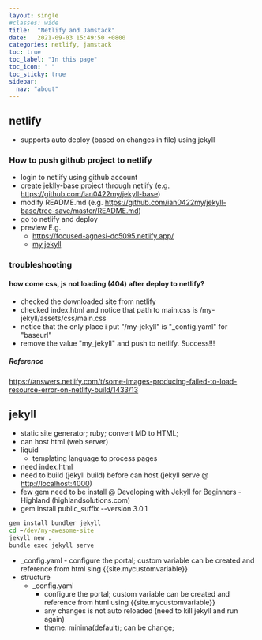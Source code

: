 ```yaml
---
layout: single
#classes: wide
title:  "Netlify and Jamstack"
date:   2021-09-03 15:49:50 +0800
categories: netlify, jamstack
toc: true
toc_label: "In this page"
toc_icon: " "
toc_sticky: true
sidebar:
  nav: "about"
---
```


## netlify

* supports auto deploy (based on changes in file) using jekyll

### How to push github project to netlify

* login to netlify using github account
* create jeklly-base project through netlify (e.g. <https://github.com/ian0422my/jekyll-base>)
* modify README.md (e.g. <https://github.com/ian0422my/jekyll-base/tree-save/master/README.md>)
* go to netlify and deploy
* preview E.g.
  * <https://focused-agnesi-dc5095.netlify.app/>
  * [my jekyll](https://adoring-blackwell-287e01.netlify.app)

### troubleshooting

#### how come css, js not loading (404) after deploy to netlify?

* checked the downloaded site from netlify
* checked index.html and notice that path to main.css is /my-jekyll/assets/css/main.css
* notice that the only place i put "/my-jekyll" is "_config.yaml" for "baseurl"
* remove the value "my_jekyll" and push to netlify. Success!!!

##### Reference

<https://answers.netlify.com/t/some-images-producing-failed-to-load-resource-error-on-netlify-build/1433/13>



## jekyll

* static site generator; ruby; convert MD to HTML;
* can host html (web server)
* liquid
  * templating language to process pages
* need index.html
* need to build (jekyll build) before can host (jekyll serve @ <http://localhost:4000>)
* few gem need to be install @  Developing with Jekyll for Beginners - Highland (highlandsolutions.com)
* gem install public_suffix --version 3.0.1

```cmd
gem install bundler jekyll
cd ~/dev/my-awesome-site
jekyll new .
bundle exec jekyll serve
```

* _config.yaml - configure the portal; custom variable can be created and reference from html sing {{site.mycustomvariable}}
* structure
  * _config.yaml
    * configure the portal; custom variable can be created and reference from html using {{site.mycustomvariable}}
    * any changes is not auto reloaded (need to kill jekyll and run again)
    * theme: minima(default); can be change;
